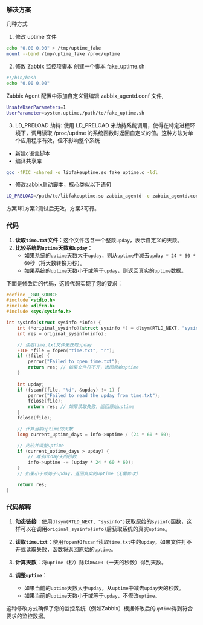 ### 解决方案
几种方式
1. 修改 uptime 文件
```bash
echo "0.00 0.00" > /tmp/uptime_fake
mount --bind /tmp/uptime_fake /proc/uptime
```
2. 修改 Zabbix 监控项脚本
创建一个脚本 fake_uptime.sh
```bash
#!/bin/bash
echo "0.00 0.00"
```
Zabbix Agent 配置中添加自定义键编辑 zabbix_agentd.conf 文件,
```bash
UnsafeUserParameters=1
UserParameter=system.uptime,/path/to/fake_uptime.sh
```
3. LD_PRELOAD 劫持: 使用 LD_PRELOAD 来劫持系统调用，使得在特定进程环境下，调用读取 /proc/uptime 的系统函数时返回自定义的值。这种方法对单个应用程序有效，但不影响整个系统
- 新建c语言脚本
- 编译共享库
```bash
gcc -fPIC -shared -o libfakeuptime.so fake_uptime.c -ldl
```
- 修改zabbix启动脚本，核心类似以下语句
```bash
LD_PRELOAD=/path/to/libfakeuptime.so zabbix_agentd -c zabbix_agentd.conf
```

方案1和方案2测试后无效，方案3可行。

### 代码
1. **读取`time.txt`文件**：这个文件包含一个整数`upday`，表示自定义的天数。
2. **比较系统的`uptime`天数和`upday`**：
   - 如果系统的`uptime`天数大于`upday`，则从`uptime`中减去`upday * 24 * 60 * 60`秒（将天数转换为秒）。
   - 如果系统的`uptime`天数小于或等于`upday`，则返回真实的`uptime`数据。

下面是修改后的代码，这段代码实现了您的要求：

```c
#define _GNU_SOURCE
#include <stdio.h>
#include <dlfcn.h>
#include <sys/sysinfo.h>

int sysinfo(struct sysinfo *info) {
    int (*original_sysinfo)(struct sysinfo *) = dlsym(RTLD_NEXT, "sysinfo");
    int res = original_sysinfo(info);

    // 读取time.txt文件来获取upday
    FILE *file = fopen("time.txt", "r");
    if (!file) {
        perror("Failed to open time.txt");
        return res; // 如果文件打不开，返回原始uptime
    }
    
    int upday;
    if (fscanf(file, "%d", &upday) != 1) {
        perror("Failed to read the upday from time.txt");
        fclose(file);
        return res; // 如果读取失败，返回原始uptime
    }
    fclose(file);

    // 计算当前uptime的天数
    long current_uptime_days = info->uptime / (24 * 60 * 60);

    // 比较并调整uptime
    if (current_uptime_days > upday) {
        // 减去upday天的秒数
        info->uptime -= (upday * 24 * 60 * 60);
    }
    // 如果小于或等于upday，返回真实的uptime（无需修改）

    return res;
}
```

### 代码解释
1. **动态链接**：使用`dlsym(RTLD_NEXT, "sysinfo")`获取原始的`sysinfo`函数，这样可以在调用`original_sysinfo(info)`后获取系统的真实`uptime`。
2. **读取`time.txt`**：使用`fopen`和`fscanf`读取`time.txt`中的`upday`。如果文件打不开或读取失败，函数将返回原始的`uptime`。
3. **计算天数**：将`uptime`（秒）除以`86400`（一天的秒数）得到天数。

4. **调整`uptime`**：
   - 如果当前的`uptime`天数大于`upday`，从`uptime`中减去`upday`天的秒数。
   - 如果当前的`uptime`天数小于或等于`upday`，不修改`uptime`。

这种修改方式确保了您的监控系统（例如Zabbix）根据修改后的`uptime`得到符合要求的监控数据。
